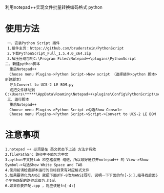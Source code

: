 利用notepad++实现文件批量转换编码格式
python

使用方法
===========
     一、安装Python Script 插件
     1.插件主页：https://github.com/bruderstein/PythonScript
     2.下载PythonScript_Full_1.5.4.0_x64.zip
     3.解压压缩包到C:\Program Files\Notepad++\plugins\PythonScript
    二、新建python脚本
      重启Notepad++
      Choose menu Plugins->Python Script->New script （选择插件>python 脚本>新建脚本）
	  导入Convert to UCS-2 LE BOM.py
	  或把文件移动到C:\Users\*****\AppData\Roaming\Notepad++\plugins\Config\PythonScript\scripts
     三、运行脚本
      重启Notepad++
	  Choose menu Plugins->Python Script->勾选Show Console
	  Choose menu Plugins->Python Script->Script->Convert to UCS-2 LE BOM

注意事项
===========
    1.notepad ++ 必须是在 英文状态下上述 方法才有效
    2.filePathSrc 路径中不能包含中文
    3.python不支持tab 和空格混用 缩进，所以最好是打开notepad++ 的 View–>Show Symbol->勾选Show White Space and TAB
    4.使用前请检查脚本运行的目标目录有对应格式文件
    5.如果要转化为ANSI 就把下面UTF-8改为ANSI既可，说明一下下面的fn[-5:],指寻找后面5个字符匹配的路径后缀为.html 
    6.如果你要匹配.cpp ，则应该是fn[-4:]
